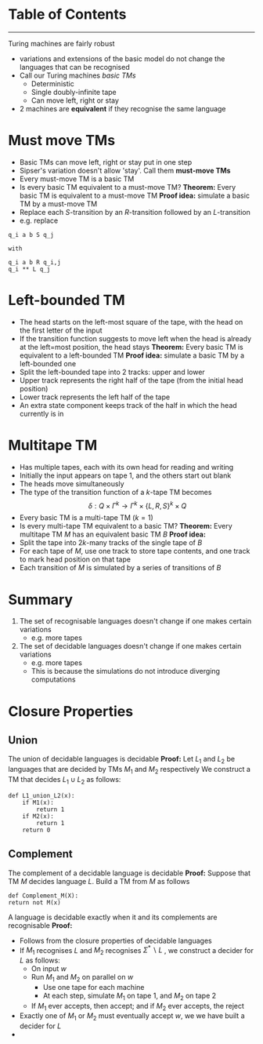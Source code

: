 # Table of Contents


---
Turing machines are fairly robust
- variations and extensions of the basic model do not change the languages that can be recognised
- Call our Turing machines *basic TMs*
	- Deterministic
	- Single doubly-infinite tape
	- Can move left, right or stay
- 2 machines are **equivalent** if they recognise the same language

# Must move TMs
- Basic TMs can move left, right or stay put in one step
- Sipser's variation doesn't allow 'stay'. Call them **must-move TMs**
- Every must-move TM is a basic TM
- Is every basic TM equivalent to a must-move TM?
**Theorem:** Every basic TM is equivalent to a must-move TM
**Proof idea:** simulate a basic TM by a must-move TM
- Replace each $S$-transition by an $R$-transition followed by an $L$-transition
- e.g. replace
```
q_i a b S q_j

with

q_i a b R q_i,j
q_i ** L q_j
```

# Left-bounded TM
- The head starts on the left-most square of the tape, with the head on the first letter of the input
- If the transition function suggests to move left when the head is already at the left=most position, the head stays
**Theorem:** Every basic TM is equivalent to a left-bounded TM
**Proof idea:** simulate a basic TM by a left-bounded one
- Split the left-bounded tape into 2 tracks: upper and lower
- Upper track represents the right half of the tape (from the initial head position)
- Lower track represents the left half of the tape
- An extra state component keeps track of the half in which the head currently is in

# Multitape TM
- Has multiple tapes, each with its own head for reading and writing
- Initially the input appears on tape 1, and the others start out blank
- The heads move simultaneously
- The type of the transition function of a $k$-tape TM becomes
$$\delta:Q\times\Gamma^k\rightarrow\Gamma^k\times\lbrace L,R,S\rbrace^k\times Q$$
- Every basic TM is a multi-tape TM ($k=1$)
- Is every multi-tape TM equivalent to a basic TM?
**Theorem:** Every multitape TM $M$ has an equivalent basic TM $B$
**Proof idea:**
- Split the tape into $2k$-many tracks of the single tape of $B$
- For each tape of $M$, use one track to store tape contents, and one track to mark head position on that tape
- Each transition of $M$ is simulated by a series of transitions of $B$
# Summary
1. The set of recognisable languages doesn't change if one makes certain variations
	- e.g. more tapes
2. The set of decidable languages doesn't change if one makes certain variations
	- e.g. more tapes
	- This is because the simulations do not introduce diverging computations

# Closure Properties
## Union
The union of decidable languages is decidable
**Proof:** Let $L_1$ and $L_2$ be languages that are decided by TMs $M_1$ and $M_2$ respectively
We construct a TM that decides $L_1\cup L_2$ as follows:
```
def L1_union_L2(x):
	if M1(x):
		return 1
	if M2(x):
		return 1
	return 0
```

## Complement
The complement of a decidable language is decidable
**Proof:** Suppose that TM $M$ decides language $L$. Build a TM from $M$ as follows
```
def Complement_M(X):
return not M(x)
```

A language is decidable exactly when it and its complements are recognisable
**Proof:**
- Follows from the closure properties of decidable languages
- If $M_1$ recognises $L$ and $M_2$ recognises $\Sigma^*\backslash L$ , we construct a decider for $L$ as follows:
	- On input $w$
	- Run $M_1$ and $M_2$ on parallel on $w$
		- Use one tape for each machine
		- At each step, simulate $M_1$ on tape 1, and $M_2$ on tape 2
	- If $M_1$ ever accepts, then accept; and if $M_2$ ever accepts, the reject
- Exactly one of $M_1$ or $M_2$ must eventually accept $w$, we we have built a decider for $L$
- 